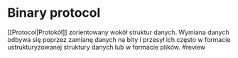 # Binary protocol
[[Protocol|Protokół]] zorientowany wokół struktur danych. Wymiana danych odbywa się poprzez zamianę danych na bity i przesył ich często w formacie ustrukturyzowanej struktury danych lub w formacie plików. #review